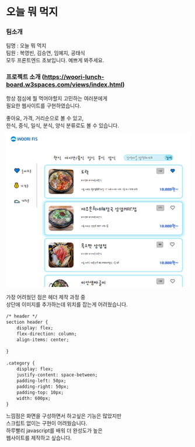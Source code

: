 # 오늘 뭐 먹지

### 팀소개
팀명 : 오늘 뭐 먹지  
팀원 : 복영빈, 김승연, 임예지, 공태식  
모두 프론트엔드 초보입니다. 예쁘게 봐주세요.

### 프로젝트 소개 (https://woori-lunch-board.w3spaces.com/views/index.html)
항상 점심에 뭘 먹어야할지 고민하는 여러분에게  
필요한 웹사이트를 구현하였습니다.  
  
좋아요, 가격, 거리순으로 볼 수 있고,  
한식, 중식, 일식, 분식, 양식 분류로도 볼 수 있습니다.  

![site imgae](/image/site.png)

  
가장 어려웠던 점은 헤더 제작 과정 중  
상단에 이미지를 추가하는데 위치를 잡는게 어려웠습니다.  

```
/* header */
section header {
    display: flex;
    flex-direction: column;
    align-items: center;
    
}

.category {
    display: flex;
    justify-content: space-between;
    padding-left: 50px;
    padding-right: 50px;
    padding-top: 10px;
    width: 600px;
}
```





느낌점은 화면을 구성하면서 하고싶은 기능은 많았지만  
스크립트 없이는 구현이 어려웠습니다.  
하루빨리 javascript를 배워 더 완성도가 높은  
웹사이트를 제작하고 싶습니다.
